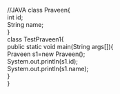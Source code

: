 //JAVA 
class Praveen{   
 int id;  
 String name;  
}    
class TestPraveen1{  
 public static void main(String args[]){  
  Praveen s1=new Praveen();  
  System.out.println(s1.id);  
  System.out.println(s1.name);  
 }  
}  

